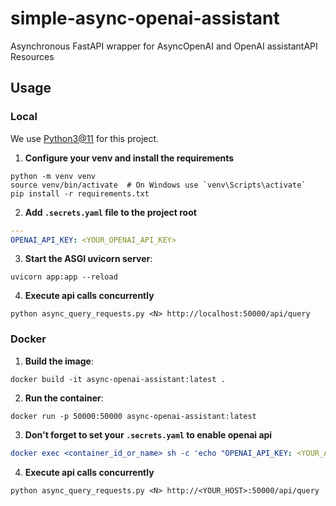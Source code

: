 # simple-async-openai-assistant
Asynchronous FastAPI wrapper for AsyncOpenAI and OpenAI assistantAPI  Resources

## Usage

### Local

We use [Python3@11](https://www.python.org/downloads/release/python-3110/) for this project. 

1. **Configure your venv and install the requirements**
```shell
python -m venv venv
source venv/bin/activate  # On Windows use `venv\Scripts\activate`
pip install -r requirements.txt
```

2. **Add `.secrets.yaml` file to the project root**
```yaml
---
OPENAI_API_KEY: <YOUR_OPENAI_API_KEY>
```

3. **Start the ASGI uvicorn server**:
```shell
uvicorn app:app --reload
```

4. **Execute <N> api calls concurrently**
```shell
python async_query_requests.py <N> http://localhost:50000/api/query
```

### Docker

1. **Build the image**:
```shell
docker build -it async-openai-assistant:latest .
```

2. **Run the container**:
```shell
docker run -p 50000:50000 async-openai-assistant:latest
```

3. **Don't forget to set your `.secrets.yaml` to enable openai api**
```yaml
docker exec <container_id_or_name> sh -c 'echo "OPENAI_API_KEY: <YOUR_API_KEY_HERE>" > /app/.secrets.yaml'

```

4. **Execute <N> api calls concurrently**
```shell
python async_query_requests.py <N> http://<YOUR_HOST>:50000/api/query
```